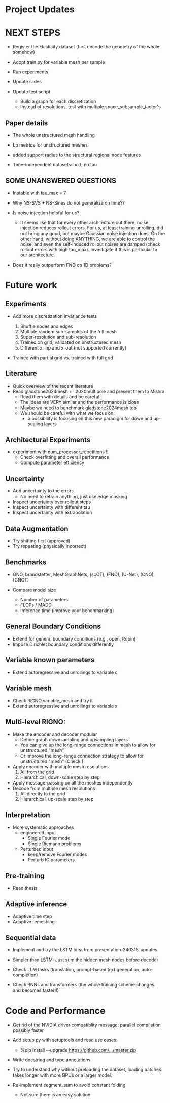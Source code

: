 # Project Updates

# NEXT STEPS

- Register the Elasticity dataset (first encode the geometry of the whole somehow)

- Adopt train.py for variable mesh per sample
- Run experiments

- Update slides

- Update test script
    - Build a graph for each discretization
    - Instead of resolutions, test with multiple space_subsample_factor's


## Paper details

- The whole unstructured mesh handling

- Lp metrics for unstructured meshes

- added support radius to the structural regional node features

- Time-independent datasets: no t, no tau

## SOME UNANSWERED QUESTIONS

- Instable with tau_max = 7

- Why NS-SVS + NS-Sines do not generalize on time??

- Is noise injection helpful for us?
    - It seems like that for every other architecture out there, noise injection
        reduces rollout errors. For us, at least training unrolling, did not bring
        any good, but maybe Gaussian noise injection does.
        On the other hand, without doing ANYTHING, we are able to control the noise,
        and even the self-induced rollout noises are damped (check rollout errors
        with high tau_max). Investigate if this is particular to our architecture.

- Does it really outperform FNO on 1D problems?


# Future work

## Experiments

- Add more discretization invariance tests
    1. Shuffle nodes and edges
    2. Multiple random sub-samples of the full mesh
    3. Super-resolution and sub-resolution
    4. Trained on grid, validated on unstructured mesh
    5. Different x_inp and x_out (not supported currently)

- Trained with partial grid vs. trained with full grid

## Literature

- Quick overview of the recent literature
- Read gladstone2024mesh + li2020multipole and present them to Mishra
    - Read them with details and be careful !
    - The ideas are VERY similar and the performance is close
    - Maybe we need to benchmark gladstone2024mesh too
    - We should be careful with what we focus on:
        - a possibility is focusing on this new paradigm for down and up-scaling layers

## Architectural Experiments

- experiment with num_processor_repetitions !!
    - Check overfitting and overall performance
    - Compute parameter efficiency

## Uncertainty

- Add uncertainty to the errors
    * No need to retrain anything, just use edge masking
- Inspect uncertainty over rollout steps
- Inspect uncertainty with different tau
- Inspect uncertainty with extrapolation


## Data Augmentation

- Try shifting first (approved)
- Try repeating (physically incorrect)

## Benchmarks

- GNO, brandstetter, MeshGraphNets, (scOT), (FNO), (U-Net), (CNO), (GNOT)

- Compare model size
    - Number of parameters
    - FLOPs / MADD
    - Inference time (improve your benchmarking)

## General Boundary Conditions
- Extend for general boundary conditions (e.g., open, Robin)
- Impose Dirichlet boundary conditions differently

## Variable known parameters

- Extend autoregressive and unrollings to variable c

## Variable mesh

- Check RIGNO.variable_mesh and try it
- Extend autoregressive and unrollings to variable x

## Multi-level RIGNO:
- Make the encoder and decoder modular
    - Define graph downsampling and upsampling layers
    - You can give up the long-range connections in mesh to allow for unstructured "mesh"
    - Or improve the long-range connection strategy to allow for unstructured "mesh" (Check )
- Apply encoder with multiple mesh resolutions
    1. All from the grid
    2. Hierarchical, down-scale step by step
- Apply message-passing on all the meshes independently
- Decode from multiple mesh resolutions
    1. All directly to the grid
    2. Hierarchical, up-scale step by step

## Interpretation

- More systematic approaches
    - engineered input
        - Single Fourier mode
        - Single Riemann problems
    - Perturbed input
        - keep/remove Fourier modes
        - Perturb IC parameters

## Pre-training
- Read thesis

## Adaptive inference
- Adaptive time step
- Adaptive remeshing

## Sequential data

- Implement and try the LSTM idea from presentation-240315-updates

- Simpler than LSTM: Just sum the hidden mesh nodes before decoder

- Check LLM tasks (translation, prompt-based text generation, auto-completion)

- Check RNNs and transformers (the whole training scheme changes.. and becomes faster!!)


# Code and Performance

- Get rid of the NVIDIA driver compatiblity message: parallel compilation possibly faster

- Add setup.py with setuptools and read use cases:
    - %pip install --upgrade https://github.com/.../master.zip

- Write docstring and type annotations

- Try to understand why without preloading the dataset, loading batches takes longer with more GPUs or a larger model.

- Re-implement segment_sum to avoid constant folding
    - Not sure there is an easy solution
